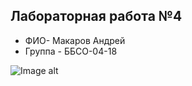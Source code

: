 ## Лабораторная работа №4
- ФИО- Макаров Андрей
- Группа - ББСО-04-18

![Image alt](https://github.com/r31axx/O.S/blob/master/docker/Screenshot.png)
